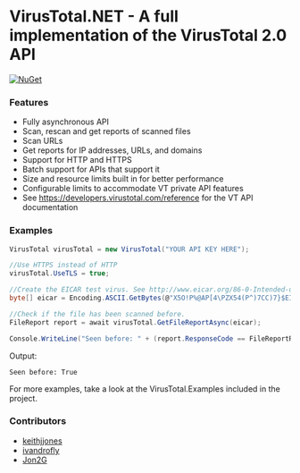 # VirusTotal.NET - A full implementation of the VirusTotal 2.0 API

[![NuGet](https://img.shields.io/nuget/v/VirusTotalNet.svg?style=flat-square&label=nuget)](https://www.nuget.org/packages/VirusTotalNet/)

### Features

* Fully asynchronous API
* Scan, rescan and get reports of scanned files
* Scan URLs
* Get reports for IP addresses, URLs, and domains
* Support for HTTP and HTTPS
* Batch support for APIs that support it
* Size and resource limits built in for better performance
* Configurable limits to accommodate VT private API features
* See https://developers.virustotal.com/reference for the VT API documentation

### Examples

```csharp
VirusTotal virusTotal = new VirusTotal("YOUR API KEY HERE");

//Use HTTPS instead of HTTP
virusTotal.UseTLS = true;

//Create the EICAR test virus. See http://www.eicar.org/86-0-Intended-use.html
byte[] eicar = Encoding.ASCII.GetBytes(@"X5O!P%@AP[4\PZX54(P^)7CC)7}$EICAR-STANDARD-ANTIVIRUS-TEST-FILE!$H+H*");

//Check if the file has been scanned before.
FileReport report = await virusTotal.GetFileReportAsync(eicar);

Console.WriteLine("Seen before: " + (report.ResponseCode == FileReportResponseCode.Present ? "Yes" : "No"));
```

Output:
```
Seen before: True
```

For more examples, take a look at the VirusTotal.Examples included in the project.

### Contributors
* [keithjjones](https://github.com/keithjjones)
* [ivandrofly](https://github.com/ivandrofly)
* [Jon2G](https://github.com/Jon2G)
